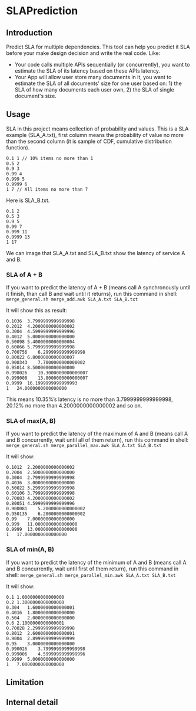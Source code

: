 # SLAPrediction
## Introduction
Predict SLA for multiple dependencies. This tool can help you predict it SLA before your make design decision and write the real code. Like:

* Your code calls multiple APIs sequentially (or concurrently), you want to estimate the SLA of its latency based on these APIs latency.
* Your App will allow user store many documents in it, you want to estimate the SLA of all documents' size for one user based on: 1) the SLA of how many documents each user own, 2) the SLA of single document's size.

## Usage
SLA in this project means collection of probability and values. This is a SLA example (SLA_A.txt), first column means the probability of value no more than the second column (it is sample of CDF, cumulative distribution function).
```
0.1 1 // 10% items no more than 1
0.5 2
0.9 3
0.99 4
0.999 5
0.9999 6
1 7 // All items no more than 7
```

Here is SLA_B.txt.
```
0.1 2
0.5 3
0.9 5
0.99 7
0.999 11
0.9999 13
1 17
```

We can image that SLA_A.txt and SLA_B.txt show the latency of service A and B.

### SLA of A + B
If you want to predict the latency of A + B (means call A synchronously until it finish, than call B and wait until it returns), run this command in shell:
`merge_general.sh merge_add.awk SLA_A.txt SLA_B.txt`

It will show this as result:
```
0.1036	3.7999999999999998
0.2012	4.2000000000000002
0.3004	4.5999999999999996
0.4012	5.0000000000000000
0.50098	5.4000000000000004
0.60066	5.7999999999999998
0.700756	6.2999999999999998
0.80022	6.8000000000000007
0.900343	7.7000000000000002
0.95014	8.5000000000000000
0.990026	10.3000000000000007
0.999008	13.8000000000000007
0.9999	16.1999999999999993
1	24.0000000000000000
```

This means 10.35%’s latency is no more than 3.7999999999999998, 20.12% no more than 4.2000000000000002 and so on.

### SLA of max(A, B)
If you want to predict the latency of the maximum of A and B (means call A and B concurrently, wait until all of them return), run this command in shell:
`merge_general.sh merge_parallel_max.awk SLA_A.txt SLA_B.txt`

It will show:
```
0.1012	2.2000000000000002
0.2004	2.5000000000000000
0.3004	2.7999999999999998
0.4036	3.0000000000000000
0.50022	3.2999999999999998
0.60106	3.7999999999999998
0.70083	4.2000000000000002
0.80051	4.5999999999999996
0.900081	5.2000000000000002
0.950135	6.2000000000000002
0.99	7.0000000000000000
0.999	11.0000000000000000
0.9999	13.0000000000000000
1	17.0000000000000000
```

### SLA of min(A, B)
If you want to predict the latency of the minimum of A and B (means call A and B concurrently, wait until first of them return), run this command in shell:
`merge_general.sh merge_parallel_min.awk SLA_A.txt SLA_B.txt`

It will show:
```
0.1	1.0000000000000000
0.2	1.3000000000000000
0.304	1.6000000000000001
0.4016	1.8000000000000000
0.504	2.0000000000000000
0.6	2.1000000000000001
0.70028	2.2999999999999998
0.8012	2.6000000000000001
0.9004	2.8999999999999999
0.95	3.0000000000000000
0.990026	3.7999999999999998
0.999006	4.5999999999999996
0.9999	5.0000000000000000
1	7.0000000000000000
```

## Limitation

## Internal detail

